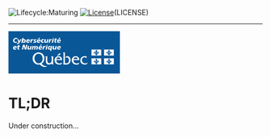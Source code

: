 <!-- ENTETE -->
![Lifecycle:Maturing](https://img.shields.io/badge/Lifecycle-Maturing-007EC6)
[![License](https://img.shields.io/badge/License-Apache_2.0-blue.svg)](https://opensource.org/licenses/Apache-2.0)(LICENSE)

---

<div>
    <a target="_blank" href="https://www.quebec.ca/gouvernement/ministere/cybersecurite-numerique">
      <img src="https://github.com/CQEN-QDCE/.github/blob/main/images/mcn.png" alt="Logo du Ministère de la cybersécurité et du numérique" />
    </a>
</div>
<!-- FIN ENTETE -->

# TL;DR

Under construction...
